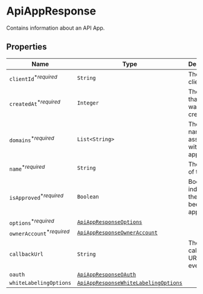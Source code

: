 

# ApiAppResponse

Contains information about an API App.

## Properties

| Name | Type | Description | Notes |
|------------ | ------------- | ------------- | -------------|
| `clientId`<sup>*_required_</sup> | ```String``` |  The app&#39;s client id  |  |
| `createdAt`<sup>*_required_</sup> | ```Integer``` |  The time that the app was created  |  |
| `domains`<sup>*_required_</sup> | ```List<String>``` |  The domain name(s) associated with the app  |  |
| `name`<sup>*_required_</sup> | ```String``` |  The name of the app  |  |
| `isApproved`<sup>*_required_</sup> | ```Boolean``` |  Boolean to indicate if the app has been approved  |  |
| `options`<sup>*_required_</sup> | [```ApiAppResponseOptions```](ApiAppResponseOptions.md) |    |  |
| `ownerAccount`<sup>*_required_</sup> | [```ApiAppResponseOwnerAccount```](ApiAppResponseOwnerAccount.md) |    |  |
| `callbackUrl` | ```String``` |  The app&#39;s callback URL (for events)  |  |
| `oauth` | [```ApiAppResponseOAuth```](ApiAppResponseOAuth.md) |    |  |
| `whiteLabelingOptions` | [```ApiAppResponseWhiteLabelingOptions```](ApiAppResponseWhiteLabelingOptions.md) |    |  |



